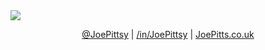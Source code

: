<img src="https://raw.githubusercontent.com/Pittsy24/Pittsy24/master/banner.png" >

<p align="center">
<a href = "https://twiter.com/JoePittsy/">@JoePittsy</a> | <a href ="https://www.linkedin.com/in/JoePittsy/">/in/JoePittsy</a> | <a href="https://JoePitts.co.uk">JoePitts.co.uk</a></p>
